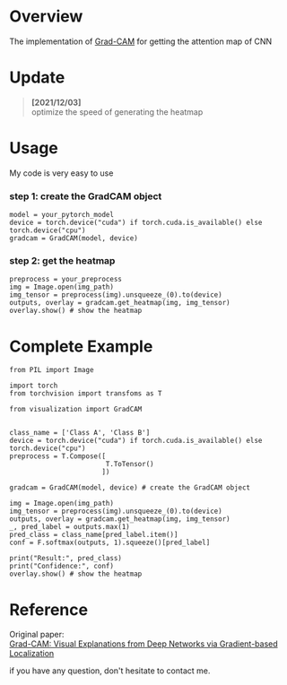 # Overview
The implementation of [Grad-CAM](https://arxiv.org/abs/1610.02391) for getting the attention map of CNN

# Update
> **[2021/12/03]**  
> optimize the speed of generating the heatmap

# Usage
My code is very easy to use

### step 1: create the GradCAM object
```
model = your_pytorch_model
device = torch.device("cuda") if torch.cuda.is_available() else torch.device("cpu") 
gradcam = GradCAM(model, device)
```
### step 2: get the heatmap
```
preprocess = your_preprocess
img = Image.open(img_path)  
img_tensor = preprocess(img).unsqueeze_(0).to(device)  
outputs, overlay = gradcam.get_heatmap(img, img_tensor)
overlay.show() # show the heatmap
```

# Complete Example
```
from PIL import Image

import torch
from torchvision import transfoms as T

from visualization import GradCAM


class_name = ['Class A', 'Class B']
device = torch.device("cuda") if torch.cuda.is_available() else torch.device("cpu")  
preprocess = T.Compose([
                        T.ToTensor()
                       ])  

gradcam = GradCAM(model, device) # create the GradCAM object  

img = Image.open(img_path)  
img_tensor = preprocess(img).unsqueeze_(0).to(device)  
outputs, overlay = gradcam.get_heatmap(img, img_tensor)
_, pred_label = outputs.max(1)
pred_class = class_name[pred_label.item()]
conf = F.softmax(outputs, 1).squeeze()[pred_label]

print("Result:", pred_class)
print("Confidence:", conf)
overlay.show() # show the heatmap
```

# Reference
Original paper:  
[Grad-CAM: Visual Explanations from Deep Networks via Gradient-based Localization](https://arxiv.org/abs/1610.02391)  

if you have any question, don't hesitate to contact me.  
